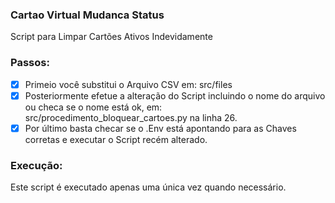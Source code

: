 ### Cartao Virtual Mudanca Status
<p>Script para Limpar Cartões Ativos Indevidamente</p>

### Passos:

- [x] Primeio você substitui o Arquivo CSV em: src/files
- [x] Posteriormente efetue a alteração do Script incluindo o nome do arquivo ou checa se o nome está ok, em: src/procedimento_bloquear_cartoes.py na linha 26.
- [x] Por último basta checar se o .Env está apontando para as Chaves corretas e executar o Script recém alterado.

### Execução:
<p>Este script é executado apenas uma única vez quando necessário.</p>
